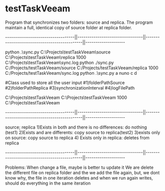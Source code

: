# testTaskVeeam
Program that synchronizes two folders: source and replica. The program maintain a full, identical copy of source folder at replica folder.

-----------------------------------||---------------------------------||----------------------------------------------||--------------------

python .\sync.py C:\Projects\testTaskVeeam\source C:\Projects\testTaskVeeam\replica 1000 C:\Projects\testTaskVeeam\sync.log
python ./sync.py C:/Projects/testTaskVeeam/source C:/Projects/testTaskVeeam/replica 1000 C:/Projects/testTaskVeeam/sync.log
python .\sync.py a nuno c d


#Class used to store all the user input
#1)folderPathSource
#2)folderPathReplica
#3)synchronizationInterval
#4)logFilePath


C:\Projects\testTaskVeeam
C:\Projects\testTaskVeeam
1000
C:\Projects\testTaskVeeam



-----------------------------------||---------------------------------||----------------------------------------------||--------------------

source; replica
1)Exists in both and there is no differences: do nothing (test1)
2)Exists and are differents: copy source to replica(test2)
3)exists only on source: copy source to replica
4) Exists only in replica: deletes from replica


-----------------------------------||---------------------------------||----------------------------------------------||--------------------

Problems:
When change a file, maybe is better tu update it 
We are delete the different file on replica folder and the we add the file again, but, we dont know why,
the file in one iteration deletes and when we run again writes, should do everything in the same iteration


